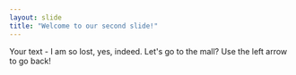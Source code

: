 ```yaml
---
layout: slide
title: "Welcome to our second slide!"
---
```

Your text - I am so lost, yes, indeed. Let's go to the mall?
Use the left arrow to go back!
